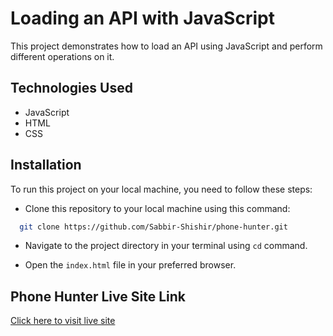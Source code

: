 # Loading an API with JavaScript

This project demonstrates how to load an API using JavaScript and perform different operations on it.

## Technologies Used

- JavaScript
- HTML
- CSS


## Installation

To run this project on your local machine, you need to follow these steps:

- Clone this repository to your local machine using this command: 

```bash
  git clone https://github.com/Sabbir-Shishir/phone-hunter.git
```

- Navigate to the project directory in your terminal using `cd` command.

- Open the `index.html` file in your preferred browser.

## Phone Hunter Live Site Link

[Click here to visit live site](https://phones-hunter-js.netlify.app/)
